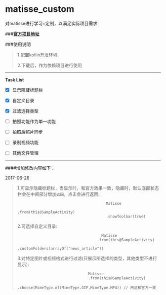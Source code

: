 # matisse_custom
对matisse进行学习+定制，以满足实际项目需求

###[**官方项目地址**](https://github.com/zhihu/Matisse) 

###使用说明
> 1.配置kotlin开发环境
>
> 2.下载后，作为依赖项目进行使用

---



**Task List**

- [x] 显示隐藏标题栏

- [x] 自定义目录

- [x] 过滤选择类型

- [ ] 拍照功能作为单一功能

- [ ] 拍照后照片同步

- [ ] 录制视频功能

- [ ] 其他文件管理


------

  


####增加修改内容如下：

2017-06-26

> 1.可显示隐藏标题栏，当显示时，和官方效果一致，隐藏时，默认底部状态栏会在中间部分增加`返回`，点击会进行返回:
>
>                                             Matisse
>                                             .from(this@SampleActivity)
>                                             .showToolbar(true)
> 2.可选择自定义目录:
>
>       									Matisse
>                                         .from(this@SampleActivity)
>                                         .customFolders(arrayOf("news_article"))
> 3.对特定图片或视频格式进行过滤(只展示所选择的类型，其他类型不进行显示):
>
>                                     Matisse
>                                     .from(this@SampleActivity)
>                                     .choose(MimeType.of(MimeType.GIF,MimeType.MP4)) // 用法和官方一致
> 
